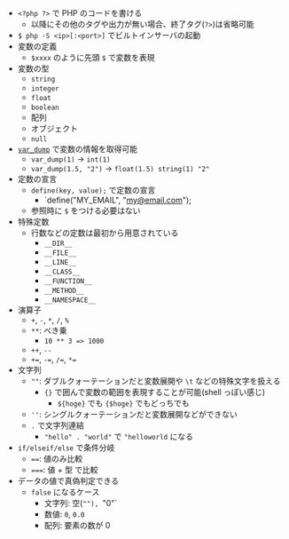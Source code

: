 - `<?php ?>` で PHP のコードを書ける
  - 以降にその他のタグや出力が無い場合、終了タグ(`?>`)は省略可能
- `$ php -S <ip>[:<port>]` でビルトインサーバの起動
- 変数の定義
  - `$xxxx` のように先頭 `$` で変数を表現
- 変数の型
  - `string`
  - `integer`
  - `float`
  - `boolean`
  - 配列
  - オブジェクト
  - `null`
- [`var_dump`](https://www.php.net/manual/ja/function.var-dump.php) で変数の情報を取得可能
  - `var_dump(1)` -> `int(1)`
  - `var_dump(1.5, "2")` -> `float(1.5) string(1) "2"`
- 定数の宣言
  - `define(key, value);` で定数の宣言
    - `define("MY_EMAIL", "my@email.com");
  - 参照時に `$` をつける必要はない
- 特殊定数
  - 行数などの定数は最初から用意されている
    - `__DIR__`
    - `__FILE__`
    - `__LINE__`
    - `__CLASS__`
    - `__FUNCTION__`
    - `__METHOD__`
    - `__NAMESPACE__`
- 演算子
  - `+`, `-`, `*`, `/`, `%`
  - `**`: べき乗
    - `10 ** 3 => 1000`
  - `++`, `--`
  - `+=`, `-=`, `/=`, `*=`
- 文字列
  - `""`: ダブルクォーテーションだと変数展開や `\t` などの特殊文字を扱える
    - `{}` で囲んで変数の範囲を表現することが可能(shell っぽい感じ)
      - `${hoge}` でも `{$hoge}` でもどっちでも
  - `''`: シングルクォーテーションだと変数展開などができない
  - `.` で文字列連結
    - `"hello" . "world"` で `"helloworld` になる
- `if/elseif/else` で条件分岐
  - `==`: 値のみ比較
  - `===`: 値 + 型 で比較
- データの値で真偽判定できる
  - `false` になるケース
    - 文字列: 空(`""), `"0"`
    - 数値: `0`, `0.0`
    - 配列: 要素の数が 0
